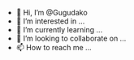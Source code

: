- 👋 Hi, I’m @Gugudako
- 👀 I’m interested in ...
- 🌱 I’m currently learning ...
- 💞️ I’m looking to collaborate on ...
- 📫 How to reach me ...

<!---
Gugudako/Gugudako is a ✨ special ✨ repository because its `README.md` (this file) appears on your GitHub profile.
You can click the Preview link to take a look at your changes.
--->
